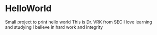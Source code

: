# HelloWorld
Small project to print hello world
This is Dr. VRK from SEC
I love learning and studying
I believe in hard work and integrity
